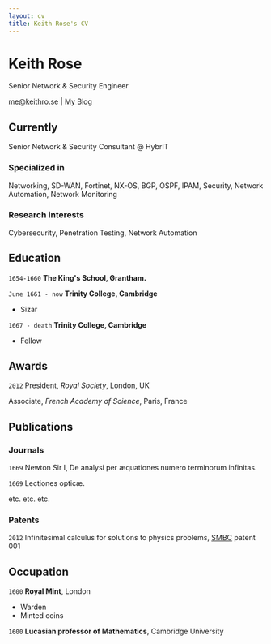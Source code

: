 ```yaml
---
layout: cv
title: Keith Rose's CV
---
```

# Keith Rose
Senior Network & Security Engineer

<div id="webaddress">
<a href="me@keithro.se">me@keithro.se</a>
| <a href="https://www.keithro.se">My Blog</a>
</div>


## Currently

Senior Network & Security Consultant @ HybrIT

### Specialized in

Networking, SD-WAN, Fortinet, NX-OS, BGP, OSPF, IPAM, Security, Network Automation, Network Monitoring


### Research interests

Cybersecurity, Penetration Testing, Network Automation


## Education

`1654-1660`
__The King's School, Grantham.__

`June 1661 - now`
__Trinity College, Cambridge__

- Sizar

`1667 - death`
__Trinity College, Cambridge__

- Fellow



## Awards

`2012`
President, *Royal Society*, London, UK

Associate, *French Academy of Science*, Paris, France



## Publications

<!-- A list is also available [online](http://scholar.google.co.uk/citations?user=LTOTl0YAAAAJ) -->

### Journals

`1669`
Newton Sir I, De analysi per æquationes numero terminorum infinitas. 

`1669`
Lectiones opticæ.

etc. etc. etc.

### Patents

`2012`
Infinitesimal calculus for solutions to physics problems, [SMBC](http://www.techdirt.com/articles/20121011/09312820678/if-patents-had-been-around-time-newton.shtml) patent 001


## Occupation

`1600`
__Royal Mint__, London

- Warden
- Minted coins

`1600`
__Lucasian professor of Mathematics__, Cambridge University



<!-- ### Footer

Last updated: May 2013 -->


